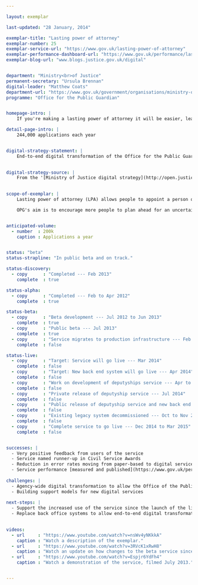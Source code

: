 ```yaml
---

layout: exemplar

last-updated: "28 January, 2014"

exemplar-title: "Lasting power of attorney"
exemplar-number: 25
exemplar-service-url: "https://www.gov.uk/lasting-power-of-attorney"
exemplar-performance-dashboard-url: "https://www.gov.uk/performance/lasting-power-of-attorney"
exemplar-blog-url: "www.blogs.justice.gov.uk/digital"


department: "Ministry<br>of Justice"
permanent-secretary: "Ursula Brennan"
digital-leader: "Matthew Coats"
department-url: "https://www.gov.uk/government/organisations/ministry-of-justice"
programme: "Office for the Public Guardian"


homepage-intro: |
    If you're making a lasting power of attorney it will be easier, leading to fewer errors, encouraging more people to plan ahead for an uncertain future

detail-page-intro: |
    244,000 applications each year


digital-strategy-statement: |
    End-to-end digital transformation of the Office for the Public Guardian: this includes applications for Lasting Powers of Attorney by April 2013 and deputyships during 2013-14, and the processes that support them.

    
digital-strategy-source: |
    From the '[Ministry of Justice digital strategy](http://open.justice.gov.uk/digital-strategy/)' – December 2012
    

scope-of-exemplar: |
    Lasting power of attorney (LPA) allows people to appoint a person or persons to take decisions for them if they lose mental capacity. There are 2 types of LPA - property & finance, and health & welfare. The present system is paper based and inefficient. The transformation aims to put it online for the first time, cut costs and improve speed and accuracy.

    OPG's aim is to encourage more people to plan ahead for an uncertain future by making LPAs easier and quicker to create thus allowing citizens to choose for themselves who they would want to be making decisions on their behalf were they to lose capacity. This could also potentially mean fewer expensive applications to the Court of Protection, who would need to step in and appoint someone to manage a person's affairs if they hadn't put an LPA in place.


anticipated-volume:
  - number  : 200k
    caption : Applications a year


status: "beta"
status-strapline: "In public beta and on track."

status-discovery:
  - copy      : "Completed --- Feb 2013"
    complete  : true

status-alpha:
  - copy      : "Completed --- Feb to Apr 2012"
    complete  : true

status-beta:
  - copy      : "Beta development --- Jul 2012 to Jun 2013"
    complete  : true
  - copy      : "Public beta --- Jul 2013"
    complete  : true
  - copy      : "Service migrates to production infrastructure --- Feb 2014"
    complete  : false

status-live:
  - copy      : "Target: Service will go live --- Mar 2014"
    complete  : false
  - copy      : "Target: New back end system will go live --- Apr 2014"
    complete  : false
  - copy      : "Work on development of deputyships service --- Apr to Jun 2014"
    complete  : false
  - copy      : "Private release of deputyship service --- Jul 2014"
    complete  : false
  - copy      : "Public release of deputyship service and new back end --- Sep 2014"
    complete  : false
  - copy      : "Existing legacy system decommissioned --- Oct to Nov 2014"
    complete  : false
  - copy      : "Complete service to go live --- Dec 2014 to Mar 2015"
    complete  : false


successes: |
  - Very positive feedback from users of the service
  - Service named runner-up in Civil Service Awards
  - Reduction in error rates moving from paper-based to digital service
  - Service performance [measured and published](https://www.gov.uk/performance/lasting-power-of-attorney)
  
challenges: |
  - Agency-wide digital transformation to allow the Office of the Public Guardian (OPG) to be a digital exemplar
  - Building support models for new digital services
  
next-steps: |
  - Support the increased use of the service since the launch of the live beta
  - Replace back office systems to allow end-to-end digital transformation
  

videos:
  - url     : "https://www.youtube.com/watch?v=nsWv4yNKkkA"
    caption : "Watch a description of the exemplar."
  - url     : "https://www.youtube.com/watch?v=3RVcK1xRwH8"
    caption : "Watch an update on how changes to the beta service since its release, filmed December 2013."
  - url     : "https://www.youtube.com/watch?v=Espjr6YdFh4"
    caption : "Watch a demonstration of the service, filmed July 2013."


---
```





